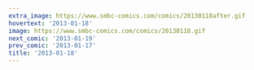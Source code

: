 ```yaml
---
extra_image: https://www.smbc-comics.com/comics/20130118after.gif
hovertext: '2013-01-18'
image: https://www.smbc-comics.com/comics/20130118.gif
next_comic: '2013-01-19'
prev_comic: '2013-01-17'
title: '2013-01-18'
---
```


